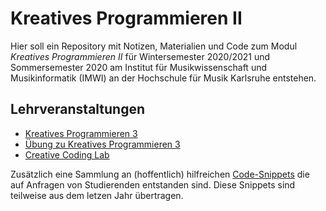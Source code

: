 # Kreatives Programmieren II

Hier soll ein Repository mit Notizen, Materialien und Code zum Modul *Kreatives Programmieren II* für Wintersemester 2020/2021 und Sommersemester 2020 am Institut für Musikwissenschaft und Musikinformatik (IMWI) an der Hochschule für Musik Karlsruhe entstehen.

## Lehrveranstaltungen

* [Kreatives Programmieren 3](KP3)
* [Übung zu Kreatives Programmieren 3](UEB3)
* [Creative Coding Lab](CCL)

Zusätzlich eine Sammlung an (hoffentlich) hilfreichen [Code-Snippets](FAQ) die auf Anfragen von Studierenden entstanden sind. Diese Snippets sind teilweise aus dem letzen Jahr übertragen.